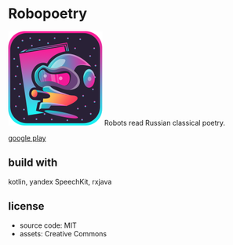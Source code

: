 # Robopoetry
![logo](https://raw.githubusercontent.com/punksta/Robopoetry/master/images/192.png)
Robots read Russian classical poetry.

[google play](https://play.google.com/store/apps/details?id=com.punksta.apps.robopoetry)


## build with
kotlin, yandex SpeechKit, rxjava

## license
- source code: MIT
- assets: Creative Commons
